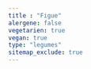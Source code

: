 ```yaml
---
title : "Figue"
alergene: false
vegetarien: true
vegan: true
type: "legumes"
sitemap_exclude: true
--- 
```

